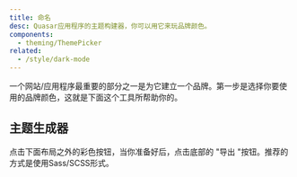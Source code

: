 ```yaml
---
title: 命名
desc: Quasar应用程序的主题构建器，你可以用它来玩品牌颜色。
components:
  - theming/ThemePicker
related:
  - /style/dark-mode
---
```


一个网站/应用程序最重要的部分之一是为它建立一个品牌。第一步是选择你要使用的品牌颜色，这就是下面这个工具所帮助你的。

## 主题生成器

点击下面布局之外的彩色按钮，当你准备好后，点击底部的 "导出 "按钮。推荐的方式是使用Sass/SCSS形式。

<theme-picker class="q-py-lg" />
